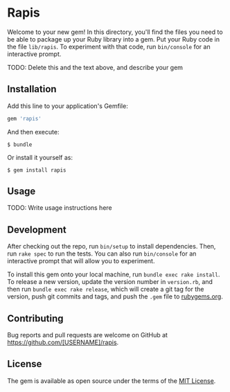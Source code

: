 # Rapis

Welcome to your new gem! In this directory, you'll find the files you need to be able to package up your Ruby library into a gem. Put your Ruby code in the file `lib/rapis`. To experiment with that code, run `bin/console` for an interactive prompt.

TODO: Delete this and the text above, and describe your gem

## Installation

Add this line to your application's Gemfile:

```ruby
gem 'rapis'
```

And then execute:

    $ bundle

Or install it yourself as:

    $ gem install rapis

## Usage

TODO: Write usage instructions here

## Development

After checking out the repo, run `bin/setup` to install dependencies. Then, run `rake spec` to run the tests. You can also run `bin/console` for an interactive prompt that will allow you to experiment.

To install this gem onto your local machine, run `bundle exec rake install`. To release a new version, update the version number in `version.rb`, and then run `bundle exec rake release`, which will create a git tag for the version, push git commits and tags, and push the `.gem` file to [rubygems.org](https://rubygems.org).

## Contributing

Bug reports and pull requests are welcome on GitHub at https://github.com/[USERNAME]/rapis.


## License

The gem is available as open source under the terms of the [MIT License](http://opensource.org/licenses/MIT).

